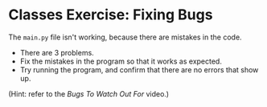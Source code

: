 # Classes Exercise: Fixing Bugs

The `main.py` file isn't working, because there are mistakes in the code.

* There are 3 problems.
* Fix the mistakes in the program so that it works as expected.
* Try running the program, and confirm that there are no errors that show up.

(Hint: refer to the *Bugs To Watch Out For* video.)

